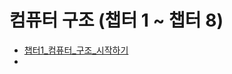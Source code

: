# 컴퓨터 구조 (챕터 1 ~ 챕터 8)

- [챕터1_컴퓨터_구조_시작하기](%EC%B1%95%ED%84%B01_%EC%BB%B4%ED%93%A8%ED%84%B0_%EA%B5%AC%EC%A1%B0_%EC%8B%9C%EC%9E%91%ED%95%98%EA%B8%B0.md)
- 